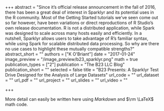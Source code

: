 +++
abstract = "Since it’s official release announcement in the fall of 2016, there has been a great deal of interest in Sparklyr and its potential uses in the R community. Most of the Getting Started tutorials we’ve seen come out so far however, have been variations or direct reproductions of R Studio’s own release documentation. R is not a distributed application, while Spark was designed to scale across many hosts easily and efficiently. In a nutshell, Sparklyr allows users to take advantage of R’s familiar syntax, while using Spark for scalable distributed data processing. So why are there no use cases to highlight these mutually compatible strengths?"
abstract_short = ""
authors = ["K O'Briant"]
date = "2017-01-24"
image_preview = "/image_preview/b23_sparklyr.png"
math = true
publication_types = ["2"]
publication = "The B23 LLC Blog"
publication_short = ""
selected = false
title = "B23 Presents: A Sparklyr Test Drive Designed for the Analysis of Large Datasets"
url_code = ""
url_dataset = ""
url_pdf = ""
url_project = ""
url_slides = ""
url_video = ""

+++

More detail can easily be written here using *Markdown* and $\rm \LaTeX$ math code.
